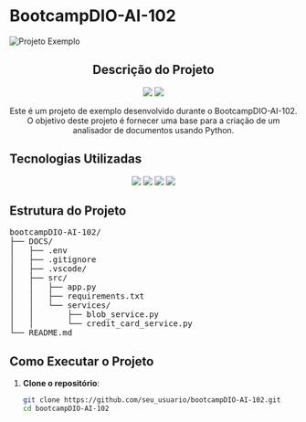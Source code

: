 # BootcampDIO-AI-102

![Projeto Exemplo](https://miro.medium.com/v2/resize:fit:659/0*ROmT-rhiAteKkbRK.png)

<h2 align="center">Descrição do Projeto</h2>

<p align="center">
  <img src="https://img.shields.io/badge/vers%C3%A3o-1.0.0-blue" />
  <img src="https://img.shields.io/badge/licen%C3%A7a-MIT-green" />
</p>

<p align="center">
  Este é um projeto de exemplo desenvolvido durante o BootcampDIO-AI-102. O objetivo deste projeto é fornecer uma base para a criação de um analisador de documentos usando Python.
</p>

## Tecnologias Utilizadas

<p align="center">
  <img src="https://img.shields.io/badge/Python-3.8%2B-blue" />
  <img src="https://img.shields.io/badge/Azure%20Storage-%230072C6.svg?&style=flat&logo=microsoft-azure&logoColor=white" />
  <img src="https://img.shields.io/badge/VSCode-1.55.2-blue" />
  <img src="https://img.shields.io/badge/Git%20&%20GitHub-%23121011.svg?&style=flat&logo=github&logoColor=white" />
</p>

## Estrutura do Projeto

<pre>
bootcampDIO-AI-102/
├── DOCS/
│   ├── .env
│   ├── .gitignore
│   ├── .vscode/
│   ├── src/
│   │   ├── app.py
│   │   ├── requirements.txt
│   │   └── services/
│   │       ├── blob_service.py
│   │       └── credit_card_service.py
└── README.md
</pre>

## Como Executar o Projeto

1. **Clone o repositório**:
   ```bash
   git clone https://github.com/seu_usuario/bootcampDIO-AI-102.git
   cd bootcampDIO-AI-102
